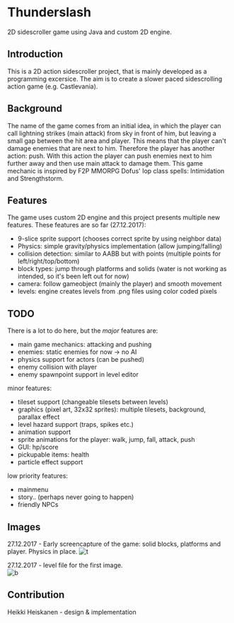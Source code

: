 # Thunderslash
2D sidescroller game using Java and custom 2D engine.

## Introduction
This is a 2D action sidescroller project, that is mainly developed as a programming excersice. 
The aim is to create a slower paced sidescrolling action game (e.g. Castlevania). 

## Background 
The name of the game comes from an initial idea, in which the
player can call lightning strikes (main attack) from sky in front of him, but leaving a small gap between the hit area and player.
This means that the player can't damage enemies that are next to him. Therefore the player has another action: push. 
With this action the player can push enemies next to him further away and then use main attack to damage them.
This game mechanic is inspired by F2P MMORPG Dofus' Iop class spells: Intimidation and Strengthstorm.

## Features
The game uses custom 2D engine and this project presents multiple new features. 
These features are so far (27.12.2017):
* 9-slice sprite support (chooses correct sprite by using neighbor data)
* Physics: simple gravity/physics implementation (allow jumping/falling)
* collision detection: similar to AABB but with points (multiple points for left/right/top/bottom)
* block types: jump through platforms and solids (water is not working as intended, so it's been left out for now)
* camera: follow gameobject (mainly the player) and smooth movement
* levels: engine creates levels from .png files using color coded pixels

## TODO
There is a lot to do here, but the *major* features are:
* main game mechanics: attacking and pushing
* enemies: static enemies for now -> no AI
* physics support for actors (can be pushed)
* enemy collision with player
* enemy spawnpoint support in level editor

minor features:
* tileset support (changeable tilesets between levels)
* graphics (pixel art, 32x32 sprites): multiple tilesets, background, parallax effect
* level hazard support (traps, spikes etc.)
* animation support
* sprite animations for the player: walk, jump, fall, attack, push
* GUI: hp/score
* pickupable items: health
* particle effect support

low priority features:
* mainmenu
* story.. (perhaps never going to happen)
* friendly NPCs

## Images
27.12.2017 - Early screencapture of the game: solid blocks, platforms and player. Physics in place.
![t](https://user-images.githubusercontent.com/7894317/34393185-5721752a-eb59-11e7-85de-7406b7c64cef.png)

27.12.2017 - level file for the first image.  
![b](https://user-images.githubusercontent.com/7894317/34393974-1598b9be-eb5f-11e7-909e-f8da8c963e97.png)

## Contribution
Heikki Heiskanen - design & implementation
